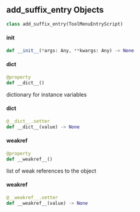 ## add_suffix_entry Objects

```python
class add_suffix_entry(ToolMenuEntryScript)
```

<a id="unreal.add_suffix_entry.__init__"></a>

#### __init__

```python
def __init__(*args: Any, **kwargs: Any) -> None
```

<a id="unreal.add_suffix_entry.__dict__"></a>

#### __dict__

```python
@property
def __dict__()
```

dictionary for instance variables

<a id="unreal.add_suffix_entry.__dict__"></a>

#### __dict__

```python
@__dict__.setter
def __dict__(value) -> None
```

<a id="unreal.add_suffix_entry.__weakref__"></a>

#### __weakref__

```python
@property
def __weakref__()
```

list of weak references to the object

<a id="unreal.add_suffix_entry.__weakref__"></a>

#### __weakref__

```python
@__weakref__.setter
def __weakref__(value) -> None
```

<a id="unreal.do_rename_dialog"></a>